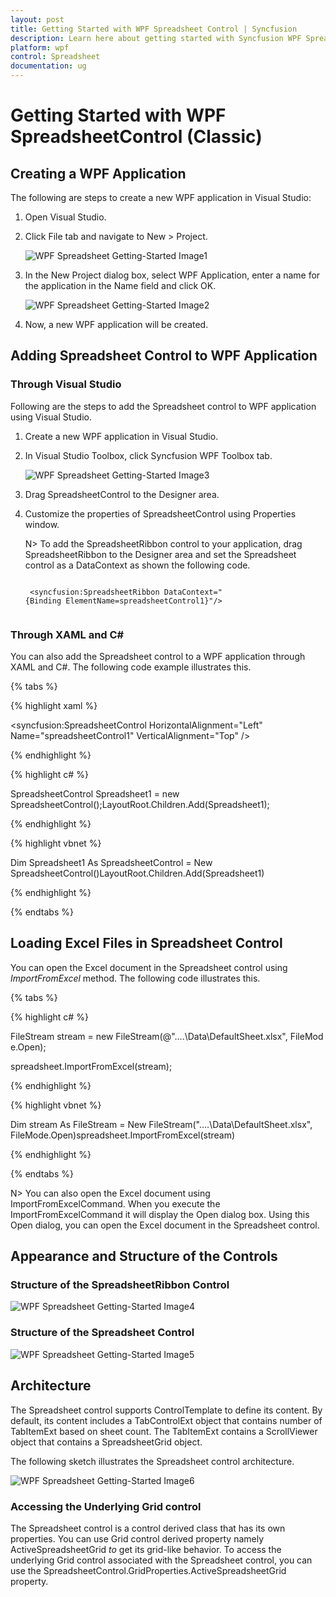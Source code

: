 ```yaml
---
layout: post
title: Getting Started with WPF Spreadsheet Control | Syncfusion
description: Learn here about getting started with Syncfusion WPF SpreadsheetControl (Classic) control, its elements and more.
platform: wpf
control: Spreadsheet
documentation: ug
---
```


# Getting Started with WPF SpreadsheetControl (Classic)

## Creating a WPF Application

 The following are steps to create a new WPF application in Visual Studio:

1. Open Visual Studio.

2. Click File tab and navigate to New > Project.

   ![WPF Spreadsheet Getting-Started Image1](Getting-Started_images/Getting-Started_img1.png)

3. In the New Project dialog box, select WPF Application, enter a name for the application in the Name field and click OK.

   ![WPF Spreadsheet Getting-Started Image2](Getting-Started_images/Getting-Started_img2.jpeg)

4. Now, a new WPF application will be created.

## Adding Spreadsheet Control to WPF Application

### Through Visual Studio 

Following are the steps to add the Spreadsheet control to WPF application using Visual Studio.

1. Create a new WPF application in Visual Studio. 

2. In Visual Studio Toolbox, click Syncfusion WPF Toolbox tab.

   ![WPF Spreadsheet Getting-Started Image3](Getting-Started_images/Getting-Started_img3.png) 
   
3. Drag SpreadsheetControl to the Designer area.

4. Customize the properties of SpreadsheetControl using Properties window.

   N> To add the SpreadsheetRibbon control to your application, drag SpreadsheetRibbon to the Designer area and set the Spreadsheet control as a DataContext as shown the following code.

   ~~~ xaml

	<syncfusion:SpreadsheetRibbon DataContext="{Binding ElementName=spreadsheetControl1}"/>
	
   ~~~

### Through XAML and C#

You can also add the Spreadsheet control to a WPF application through XAML and C#. The following code example illustrates this. 

{% tabs %}

{% highlight xaml %}

<syncfusion:SpreadsheetControl HorizontalAlignment="Left"  Name="spreadsheetControl1" VerticalAlignment="Top" />

{% endhighlight %}

{% highlight c# %}
 
 SpreadsheetControl Spreadsheet1 = new SpreadsheetControl();LayoutRoot.Children.Add(Spreadsheet1);
 
{% endhighlight %} 
 
{% highlight vbnet %}

Dim Spreadsheet1 As SpreadsheetControl = New SpreadsheetControl()LayoutRoot.Children.Add(Spreadsheet1)

{% endhighlight %}

{% endtabs %}

## Loading Excel Files in Spreadsheet Control

You can open the Excel document in the Spreadsheet control using _ImportFromExcel_ method. The following code illustrates this.

{% tabs %}

{% highlight c# %}

FileStream stream = new FileStream(@"..\..\Data\DefaultSheet.xlsx", FileMode.Open);

spreadsheet.ImportFromExcel(stream);

{% endhighlight %}

{% highlight vbnet %}
 
 Dim stream As FileStream = New FileStream("..\..\Data\DefaultSheet.xlsx", FileMode.Open)spreadsheet.ImportFromExcel(stream)

{% endhighlight %} 

{% endtabs %}

N> You can also open the Excel document using ImportFromExcelCommand. When you execute the ImportFromExcelCommand it will display the Open dialog box. Using this Open dialog, you can open the Excel document in the Spreadsheet control.

## Appearance and Structure of the Controls

### Structure of the SpreadsheetRibbon Control

![WPF Spreadsheet Getting-Started Image4](Getting-Started_images/Getting-Started_img4.png)

### Structure of the Spreadsheet Control

![WPF Spreadsheet Getting-Started Image5](Getting-Started_images/Getting-Started_img5.png)

## Architecture

The Spreadsheet control supports ControlTemplate to define its content. By default, its content includes a TabControlExt object that contains number of TabItemExt based on sheet count. The TabItemExt contains a ScrollViewer object that contains a SpreadsheetGrid object.

The following sketch illustrates the Spreadsheet control architecture.

![WPF Spreadsheet Getting-Started Image6](Getting-Started_images/Getting-Started_img6.png)

### Accessing the Underlying Grid control

The Spreadsheet control is a control derived class that has its own properties. You can use Grid control derived property namely ActiveSpreadsheetGrid _to_ get its grid-like behavior. To access the underlying Grid control associated with the Spreadsheet control, you can use the SpreadsheetControl.GridProperties.ActiveSpreadsheetGrid property.
